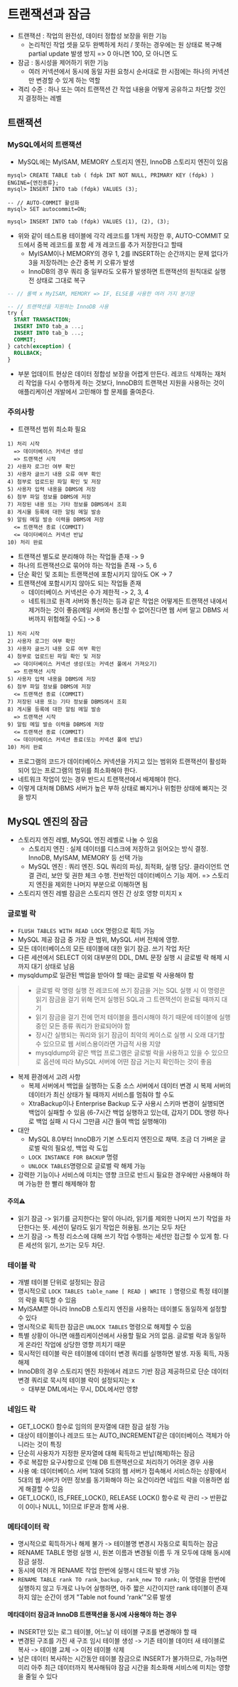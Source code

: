 # 트랜잭션과 잠금
- 트랜잭션 : 작업의 완전성, 데이터 정합성 보장을 위한 기능
  - 논리적인 작업 셋을 모두 완벽하게 처리 / 못하는 경우에는 원 상태로 복구해 partial update 발생 방지 => 0 아니면 100, 모 아니면 도
- 잠금 : 동시성을 제어하기 위한 기능
  - 여러 커넥션에서 동시에 동일 자원 요청시 순서대로 한 시점에는 하나의 커넥션만 변경할 수 있게 하는 역할
- 격리 수준 : 하나 또는 여러 트랜잭션 간 작업 내용을 어떻게 공유하고 차단할 것인지 결정하는 레벨

## 트랜잭션
### MySQL에서의 트랜잭션
- MySQL에는 MyISAM, MEMORY 스토리지 엔진, InnoDB 스토리지 엔진이 있음

```
mysql> CREATE TABLE tab ( fdpk INT NOT NULL, PRIMARY KEY (fdpk) ) ENGINE={엔진종류};
mysql> INSERT INTO tab (fdpk) VALUES (3);

-- // AUTO-COMMIT 활성화
mysql> SET autocommit=ON;

mysql> INSERT INTO tab (fdpk) VALUES (1), (2), (3);
```

- 위와 같이 테스트용 테이블에 각각 레코드를 1개씩 저장한 후, AUTO-COMMIT 모드에서 중복 레코드를 포함 세 개 레코드를 추가 저장한다고 할때
  - MyISAM이나 MEMORY의 경우 1, 2를 INSERT하는 순간까지는 문제 없다가 3을 저장하려는 순간 중복 키 오류가 발생
  - InnoDB의 경우 쿼리 중 일부라도 오류가 발생하면 트랜잭션의 원칙대로 실행 전 상태로 그대로 복구

```SQL
-- // 롤백 x MyISAM, MEMORY => IF, ELSE를 사용한 여러 가지 분기문

-- // 트랜잭션을 지원하는 InnoDB 사용
try {
  START TRANSACTION;
  INSERT INTO tab_a ...;
  INSERT INTO tab_b ...;
  COMMIT;
} catch(exception) {
  ROLLBACK;
}
```
- 부분 업데이트 현상은 데이터 정합성 보장을 어렵게 만든다. 레코드 삭제하는 재처리 작업을 다시 수행하게 하는 것보다, InnoDB의 트랜잭션 지원을 사용하는 것이 애플리케이션 개발에서 고민해야 할 문제를 줄여준다.

### 주의사항
- 트랜잭션 범위 최소화 필요
```
1) 처리 시작
  => 데이터베이스 커넥션 생성
  => 트랜잭션 시작
2) 사용자 로그인 여부 확인
3) 사용자 글쓰기 내용 오류 여부 확인
4) 첨부로 업로드된 파일 확인 및 저장
5) 사용자 입력 내용을 DBMS에 저장
6) 첨부 파일 정보를 DBMS에 저장
7) 저장된 내용 또는 기타 정보를 DBMS에서 조회
8) 게시물 등록에 대한 알림 메일 발송
9) 알림 메일 발송 이력을 DBMS에 저장
  <= 트랜잭션 종료 (COMMIT)
  <= 데이터베이스 커넥션 반납
10) 처리 완료
```
- 트랜잭션 별도로 분리해야 하는 작업들 존재 -> 9
- 하나의 트랜잭션으로 묶어야 하는 작업들 존재 -> 5, 6
- 단순 확인 및 조회는 트랜잭션에 포함시키지 않아도 OK -> 7
- 트랜잭션에 포함시키지 않아도 되는 작업들 존재
  - 데이터베이스 커넥션은 수가 제한적 -> 2, 3, 4
  - 네트워크로 원격 서버와 통신하는 등과 같은 작업은 어떻게든 트랜잭션 내에서 제거하는 것이 좋음(메일 서버와 통신할 수 없어진다면 웹 서버 말고 DBMS 서버까지 위험해질 수도) -> 8

```
1) 처리 시작
2) 사용자 로그인 여부 확인
3) 사용자 글쓰기 내용 오류 여부 확인
4) 첨부로 업로드된 파일 확인 및 저장
  => 데이터베이스 커넥션 생성(또는 커넥션 풀에서 가져오기)
  => 트랜잭션 시작
5) 사용자 입력 내용을 DBMS에 저장
6) 첨부 파일 정보를 DBMS에 저장
  <= 트랜잭션 종료 (COMMIT)
7) 저장된 내용 또는 기타 정보를 DBMS에서 조회
8) 게시물 등록에 대한 알림 메일 발송
  => 트랜잭션 시작
9) 알림 메일 발송 이력을 DBMS에 저장
  <= 트랜잭션 종료 (COMMIT)
  <= 데이터베이스 커넥션 종료(또는 커넥션 풀에 반납)
10) 처리 완료
```
- 프로그램의 코드가 데이터베이스 커넥션을 가지고 있는 범위와 트랜잭션이 활성화되어 있는 프로그램의 범위를 최소화해야 한다.
- 네트워크 작업이 있는 경우 반드시 트랜잭션에서 배제해야 한다.
- 이렇게 대처해 DBMS 서버가 높은 부하 상태로 빠지거나 위험한 상태에 빠지는 것을 방지

## MySQL 엔진의 잠금
- 스토리지 엔진 레벨, MySQL 엔진 레벨로 나눌 수 있음
  - 스토리지 엔진 : 실제 데이터를 디스크에 저장하고 읽어오는 방식 결정. InnoDB, MyISAM, MEMORY 등 선택 가능
  - MySQL 엔진 : 쿼리 엔진. SQL 쿼리의 파싱, 최적화, 실행 담당. 클라이언트 연결 관리, 보안 및 권한 체크 수행. 전반적인 데이터베이스 기능 제어. => 스토리지 엔진을 제외한 나머지 부분으로 이해하면 됨
- 스토리지 엔진 레벨 잠금은 스토리지 엔진 간 상호 영향 미치지 x

### 글로벌 락
- `FLUSH TABLES WITH READ LOCK` 명령으로 획득 가능
- MySQL 제공 잠금 중 가장 큰 범위, MySQL 서버 전체에 영향.
- 모든 데이터베이스의 모든 테이블에 대한 읽기 잠금. 쓰기 작업 차단
- 다른 세션에서 SELECT 이외 대부분의 DDL, DML 문장 실행 시 글로벌 락 해제 시까지 대기 상태로 남음
- mysqldump로 일관된 백업을 받아야 할 때는 글로벌 락 사용해야 함

> - 글로벌 락 명령 실행 전 레코드에 쓰기 잠금을 거는 SQL 실행 시 이 명령은 읽기 잠금을 걸기 위해 먼저 실행된 SQL과 그 트랜잭션이 완료될 때까지 대기
> - 읽기 잠금을 걸기 전에 먼저 테이블을 플러시해야 하기 때문에 테이블에 실행 중인 모든 종류 쿼리가 완료되어야 함
> - 장시간 실행되는 쿼리와 읽기 잠금이 최악의 케이스로 실행 시 오래 대기할 수 있으므로 웹 서비스용이라면 가급적 사용 지양
> - mysqldump와 같은 백업 프로그램은 글로벌 락을 사용하고 있을 수 있으므로 옵션에 따라 MySQL 서버에 어떤 잠금 거는지 확인하는 것이 좋음

- 복제 환경에서 고려 사항
  - 복제 서버에서 백업을 실행하는 도중 소스 서버에서 데이터 변경 시 복제 서버의 데이터가 최신 상태가 될 때까지 서비스를 멈춰야 할 수도
  - XtraBackup이나 Enterprise Backup 도구 사용시 스키마 변경이 실행되면 백업이 실패할 수 있음 (6-7시간 백업 실행하고 있는데, 갑자기 DDL 명령 하나로 백업 실패 시 다시 그만큼 시간 들여 백업 실행해야)
- 대안
  - MySQL 8.0부터 InnoDB가 기본 스토리지 엔진으로 채택. 조금 더 가벼운 글로벌 락의 필요성, 백업 락 도입
  - `LOCK INSTANCE FOR BACKUP` 명령
  - `UNLOCK TABLES`명령으로 글로벌 락 해제 가능
- 강력한 기능이나 서비스에 미치는 영향 크므로 반드시 필요한 경우에만 사용해야 하며 가능한 한 빨리 해제해야 함

#### 주의⚠️
- 읽기 잠금 -> 읽기를 금지한다는 말이 아니라, 읽기를 제외한 나머지 쓰기 작업을 차단한다는 뜻. 세션이 달라도 읽기 작업은 허용됨. 쓰기는 모두 차단
- 쓰기 잠금 -> 특정 리소스에 대해 쓰기 작업 수행하는 세션만 접근할 수 있게 함. 다른 세션의 읽기, 쓰기는 모두 차단.

### 테이블 락
- 개별 테이블 단위로 설정되는 잠금
- 명시적으로 `LOCK TABLES table_name [ READ | WRITE ]` 명령으로 특정 테이블의 락을 획득할 수 있음
- MyISAM뿐 아니라 InnoDB 스토리지 엔진을 사용하는 테이블도 동일하게 설정할 수 있다
- 명시적으로 획득한 잠금은 `UNLOCK TABLES` 명령으로 해제할 수 있음
- 특별 상황이 아니면 애플리케이션에서 사용할 필요 거의 없음. 글로벌 락과 동일하게 온라인 작업에 상당한 영향 끼치기 때문
- 묵시적인 테이블 락은 테이블에 데이터 변경 쿼리를 실행하면 발생. 자동 획득, 자동 해제
- InnoDB의 경우 스토리지 엔진 차원에서 레코드 기반 잠금 제공하므로 단순 데이터 변경 쿼리로 묵시적 테이블 락이 설정되지는 x
  - 대부분 DML에서는 무시, DDL에서만 영향

### 네임드 락
- GET_LOCK() 함수로 임의의 문자열에 대한 잠금 설정 가능
- 대상이 테이블이나 레코드 또는 AUTO_INCREMENT같은 데이터베이스 객체가 아니라는 것이 특징
- 단순히 사용자가 지정한 문자열에 대해 획득하고 반납(해제)하는 잠금
- 주로 복잡한 요구사항으로 인해 DB 트랜잭션으로 처리하기 어려운 경우 사용
- 사용 예: 데이터베이스 서버 1대에 5대의 웹 서버가 접속해서 서비스하는 상황에서 5대의 웹 서버가 어떤 정보를 동기화해야 하는 요건이라면 네임드 락을 이용하면 쉽게 해결할 수 있음
- GET_LOCK(), IS_FREE_LOCK(), RELEASE LOCK() 함수로 락 관리 -> 반환값이 0이나 NULL, 1이므로 IF문과 함께 사용.

### 메타데이터 락
- 명시적으로 획득하거나 해제 불가 -> 테이블명 변경시 자동으로 획득하는 잠금
- RENAME TABLE 명령 실행 시, 원본 이름과 변경될 이름 두 개 모두에 대해 동시에 잠금 설정.
- 동시에 여러 개 RENAME 작업 한번에 실행시 데드락 발생 가능
- `RENAME TABLE rank TO rank_backup, rank_new TO rank;` 이 명령을 한번에 실행하지 않고 두개로 나누어 실행하면, 아주 짧은 시간이지만 rank 테이블이 존재하지 않는 순간이 생겨 "Table not found 'rank'"오류 발생

#### 메타데이터 잠금과 InnoDB 트랜잭션을 동시에 사용해야 하는 경우
- INSERT만 있는 로그 테이블, 어느날 이 테이블 구조를 변경해야 할 때
- 변경된 구조를 가진 새 구조 임시 테이블 생성 -> 기존 테이블 데이터 새 테이블로 복사 -> 테이블 교체 -> 이전 테이블 삭제
- 남은 데이터 복사하는 시간동안 테이블 잠금으로 INSERT가 불가하므로, 가능하면 미리 아주 최근 데이터까지 복사해둬야 잠금 시간을 최소화해 서비스에 미치는 영향을 줄일 수 있다

